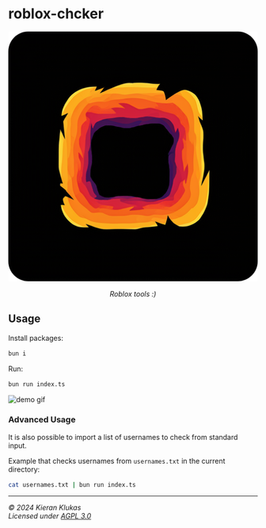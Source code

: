 # roblox-chcker

<p align="center">
  <img src="https://github.com/kcoderhtml/roblox-chcker/blob/master/.github/images/logo.png?raw=true" alt="square icon with funky orange and blue firey edges"/>
</p>

<p align="center">
    <i>Roblox tools :)</i>
</p>

## Usage

Install packages:

```bash
bun i
```

Run:

```bash
bun run index.ts
```

![demo gif](.github/images/out.gif)

### Advanced Usage

It is also possible to import a list of usernames to check from standard input.

Example that checks usernames from `usernames.txt` in the current directory:

```bash
cat usernames.txt | bun run index.ts
```

---

_© 2024 Kieran Klukas_  
_Licensed under [AGPL 3.0](LICENSE.md)_  